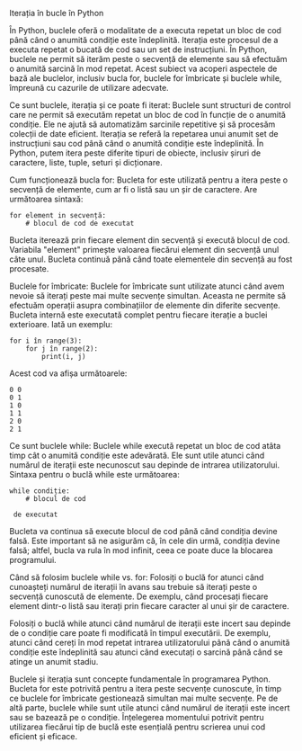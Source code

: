 Iterația în bucle în Python

În Python, buclele oferă o modalitate de a executa repetat un bloc de cod până când o anumită condiție este îndeplinită. Iterația este procesul de a executa repetat o bucată de cod sau un set de instrucțiuni. În Python, buclele ne permit să iterăm peste o secvență de elemente sau să efectuăm o anumită sarcină în mod repetat. Acest subiect va acoperi aspectele de bază ale buclelor, inclusiv bucla for, buclele for îmbricate și buclele while, împreună cu cazurile de utilizare adecvate.

Ce sunt buclele, iterația și ce poate fi iterat:
Buclele sunt structuri de control care ne permit să executăm repetat un bloc de cod în funcție de o anumită condiție. Ele ne ajută să automatizăm sarcinile repetitive și să procesăm colecții de date eficient. Iterația se referă la repetarea unui anumit set de instrucțiuni sau cod până când o anumită condiție este îndeplinită. În Python, putem itera peste diferite tipuri de obiecte, inclusiv șiruri de caractere, liste, tuple, seturi și dicționare.

Cum funcționează bucla for:
Bucleta for este utilizată pentru a itera peste o secvență de elemente, cum ar fi o listă sau un șir de caractere. Are următoarea sintaxă:

```
for element in secvență:
    # blocul de cod de executat
```

Bucleta iterează prin fiecare element din secvență și execută blocul de cod. Variabila "element" primește valoarea fiecărui element din secvență unul câte unul. Bucleta continuă până când toate elementele din secvență au fost procesate.

Buclele for îmbricate:
Buclele for îmbricate sunt utilizate atunci când avem nevoie să iterați peste mai multe secvențe simultan. Aceasta ne permite să efectuăm operații asupra combinațiilor de elemente din diferite secvențe. Bucleta internă este executată complet pentru fiecare iterație a buclei exterioare. Iată un exemplu:

```
for i în range(3):
    for j în range(2):
        print(i, j)
```

Acest cod va afișa următoarele:
```
0 0
0 1
1 0
1 1
2 0
2 1
```

Ce sunt buclele while:
Buclele while execută repetat un bloc de cod atâta timp cât o anumită condiție este adevărată. Ele sunt utile atunci când numărul de iterații este necunoscut sau depinde de intrarea utilizatorului. Sintaxa pentru o buclă while este următoarea:

```
while condiție:
    # blocul de cod

 de executat
```

Bucleta va continua să execute blocul de cod până când condiția devine falsă. Este important să ne asigurăm că, în cele din urmă, condiția devine falsă; altfel, bucla va rula în mod infinit, ceea ce poate duce la blocarea programului.

Când să folosim buclele while vs. for:
Folosiți o buclă for atunci când cunoașteți numărul de iterații în avans sau trebuie să iterați peste o secvență cunoscută de elemente. De exemplu, când procesați fiecare element dintr-o listă sau iterați prin fiecare caracter al unui șir de caractere.

Folosiți o buclă while atunci când numărul de iterații este incert sau depinde de o condiție care poate fi modificată în timpul executării. De exemplu, atunci când cereți în mod repetat intrarea utilizatorului până când o anumită condiție este îndeplinită sau atunci când executați o sarcină până când se atinge un anumit stadiu.

Buclele și iterația sunt concepte fundamentale în programarea Python. Bucleta for este potrivită pentru a itera peste secvențe cunoscute, în timp ce buclele for îmbricate gestionează simultan mai multe secvențe. Pe de altă parte, buclele while sunt utile atunci când numărul de iterații este incert sau se bazează pe o condiție. Înțelegerea momentului potrivit pentru utilizarea fiecărui tip de buclă este esențială pentru scrierea unui cod eficient și eficace.